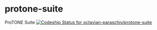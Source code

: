 # protone-suite
ProTONE Suite
[![Codeship Status for octavian-paraschiv/protone-suite](https://app.codeship.com/projects/6be338b0-1bfb-0137-1b70-162f0f3cc304/status?branch=master)](https://app.codeship.com/projects/328784)
